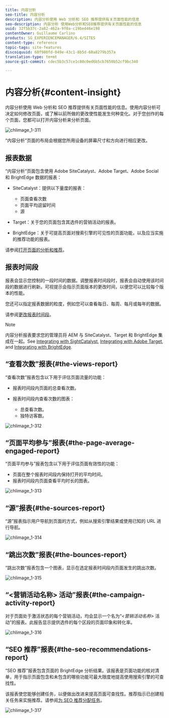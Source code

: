```yaml
---
title: 内容分析
seo-title: 内容分析
description: 内容分析使用 Web 分析和 SEO 推荐提供有关页面性能的信息
seo-description: 内容分析 使用Web分析和SEO推荐提供有关页面性能的信息
uuid: 32f5b37c-2a82-462a-9f0a-c19bed46e198
contentOwner: Guillaume Carlino
products: SG_EXPERIENCEMANAGER/6.4/SITES
content-type: reference
topic-tags: site-features
discoiquuid: 60f980fd-049e-43c1-8b5d-60a8279b357a
translation-type: tm+mt
source-git-commit: cdec5b3c57ce1c80c0ed6b5cb7650b52cf9bc340

---
```



# 内容分析{#content-insight}

内容分析使用 Web 分析和 SEO 推荐提供有关页面性能的信息。使用内容分析可决定如何修改页面，或了解以前所做的更改使性能发生何种变化。对于您创作的每个页面，您都可以打开内容分析来分析页面。

![chlimage_1-311](assets/chlimage_1-311.png)

“内容分析”页面的布局会根据您所用设备的屏幕尺寸和方向进行相应更改。

## 报表数据

“内容分析”页面包含使用 Adobe SiteCatalyst、Adobe Target、Adobe Social 和 BrightEdge 数据的报表：

* SiteCatalyst：提供以下量度的报表：

   * 页面查看次数
   * 页面平均逗留时间
   * 源

* Target：关于您的页面包含其选件的营销活动的报表。
* BrightEdge：关于可提高页面对搜索引擎的可见性的页面功能，以及应当实施的推荐功能的报表。

请参阅[打开页面的分析和推荐](/help/sites-authoring/ci-analyze.md#opening-analytics-and-recommendations-for-a-page)。

## 报表时间段

报表会显示您控制的一段时间的数据。调整报表时间段时，报表会自动使用该时间段的数据进行刷新。可视提示会指示页面版本的更改时间，以便您可以比较每个版本的性能。

您还可以指定报表数据的粒度，例如您可以查看每日、每周、每月或每年的数据。

请参阅[更改报表时间段](/help/sites-authoring/ci-analyze.md#changing-the-reporting-period)。

>[!NOTE]
>
>内容分析报表要求您的管理员将 AEM 与 SiteCatalyst、Target 和 BrightEdge 集成在一起。See [Integrating with SightCatalyst](/help/sites-administering/adobeanalytics.md), [Integrating with Adobe Target](/help/sites-administering/target.md), and [Integrating with BrightEdge](/help/sites-administering/brightedge.md).

## “查看次数”报表{#the-views-report}

“查看次数”报表包含以下用于评估页面流量的功能：

* 报表时间段内页面的总查看次数。
* 报表时间段内查看次数的图表：

   * 总查看次数。
   * 独特访客数。

![chlimage_1-312](assets/chlimage_1-312.png)

## “页面平均参与”报表{#the-page-average-engaged-report}

“页面平均参与”报表包含以下用于评估页面有效性的功能：

* 页面在整个报表时间段内保持打开的平均时间。
* 报表时间段内页面查看平均时长的图表。

![chlimage_1-313](assets/chlimage_1-313.png)

## “源”报表{#the-sources-report}

“源”报表指示用户导航到页面的方式，例如从搜索引擎结果或使用已知的 URL 进行导航。

![chlimage_1-314](assets/chlimage_1-314.png)

## “跳出次数”报表{#the-bounces-report}

“跳出次数”报表包含一个图表，显示在选定报表时间段内页面发生的跳出次数。

![chlimage_1-315](assets/chlimage_1-315.png)

## “&lt;营销活动名称> 活动”报表{#the-campaign-activity-report}

对于页面处于激活状态的每个营销活动，均会显示一个名为“*&lt;营销活动名称>* 活动”的报表。此报告显示提供选件的每个区段的页面印象和转化率。

![chlimage_1-316](assets/chlimage_1-316.png)

## “SEO 推荐”报表{#the-seo-recommendations-report}

“SEO 推荐”报表包含页面的 BrightEdge 分析结果。该报表是页面功能的核对清单，用于指示页面包含和未包含的哪些功能可最大限度地提高使用搜索引擎的可查找性。

该报表使您能够创建任务，以便做出改进来提高页面可查找性。推荐指示已创建相关任务来实施推荐。请参阅[为 SEO 推荐分配任务](/help/sites-authoring/ci-analyze.md#assigning-tasks-for-seo-recommendations)。

![chlimage_1-317](assets/chlimage_1-317.png)

